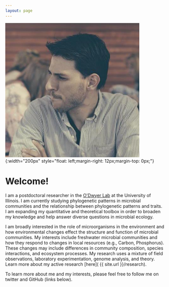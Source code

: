 ```yaml
---
layout: page
---
```

![](/images/HeadShot.jpg){:width="200px"
style="float: left;margin-right: 12px;margin-top: 0px;"}

# Welcome!

I am a postdoctoral researcher in the [O'Dwyer Lab](https://publish.illinois.edu/odwyerlab/) at the University of Illinois. I am currently studying phylogenetic patterns in microbial communities and the relationship between phylogenetic patterns and traits. I am expanding my quantitative and theoretical toolbox in order to broaden my knowledge and help answer diverse questions in microbial ecology.

I am broadly interested in the role of microorganisms in the environment and how environmental changes effect the structure and function of microbial communities. My interests include freshwater microbial communities and how they respond to changes in local resources (e.g., Carbon, Phosphorus). These changes may include differences in community composition, species interactions, and ecosystem processes. My research uses a mixture of field observations, laboratory experimentation, genome analysis, and theory. Learn more about my active research [here]( {{ site.url }}/research).

To learn more about me and my interests, please feel free to follow me on twitter and GitHub (links below).
